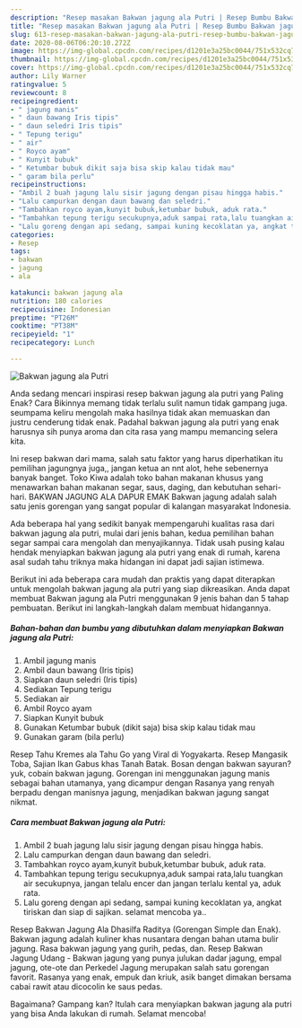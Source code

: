 ```yaml
---
description: "Resep masakan Bakwan jagung ala Putri | Resep Bumbu Bakwan jagung ala Putri Yang Menggugah Selera"
title: "Resep masakan Bakwan jagung ala Putri | Resep Bumbu Bakwan jagung ala Putri Yang Menggugah Selera"
slug: 613-resep-masakan-bakwan-jagung-ala-putri-resep-bumbu-bakwan-jagung-ala-putri-yang-menggugah-selera
date: 2020-08-06T06:20:10.272Z
image: https://img-global.cpcdn.com/recipes/d1201e3a25bc0044/751x532cq70/bakwan-jagung-ala-putri-foto-resep-utama.jpg
thumbnail: https://img-global.cpcdn.com/recipes/d1201e3a25bc0044/751x532cq70/bakwan-jagung-ala-putri-foto-resep-utama.jpg
cover: https://img-global.cpcdn.com/recipes/d1201e3a25bc0044/751x532cq70/bakwan-jagung-ala-putri-foto-resep-utama.jpg
author: Lily Warner
ratingvalue: 5
reviewcount: 8
recipeingredient:
- " jagung manis"
- " daun bawang Iris tipis"
- " daun seledri Iris tipis"
- " Tepung terigu"
- " air"
- " Royco ayam"
- " Kunyit bubuk"
- " Ketumbar bubuk dikit saja bisa skip kalau tidak mau"
- " garam bila perlu"
recipeinstructions:
- "Ambil 2 buah jagung lalu sisir jagung dengan pisau hingga habis."
- "Lalu campurkan dengan daun bawang dan seledri."
- "Tambahkan royco ayam,kunyit bubuk,ketumbar bubuk, aduk rata."
- "Tambahkan tepung terigu secukupnya,aduk sampai rata,lalu tuangkan air secukupnya, jangan telalu encer dan jangan terlalu kental ya, aduk rata."
- "Lalu goreng dengan api sedang, sampai kuning kecoklatan ya, angkat tiriskan dan siap di sajikan. selamat mencoba ya.."
categories:
- Resep
tags:
- bakwan
- jagung
- ala

katakunci: bakwan jagung ala 
nutrition: 180 calories
recipecuisine: Indonesian
preptime: "PT26M"
cooktime: "PT38M"
recipeyield: "1"
recipecategory: Lunch

---
```



![Bakwan jagung ala Putri](https://img-global.cpcdn.com/recipes/d1201e3a25bc0044/751x532cq70/bakwan-jagung-ala-putri-foto-resep-utama.jpg)

Anda sedang mencari inspirasi resep bakwan jagung ala putri yang Paling Enak? Cara Bikinnya memang tidak terlalu sulit namun tidak gampang juga. seumpama keliru mengolah maka hasilnya tidak akan memuaskan dan justru cenderung tidak enak. Padahal bakwan jagung ala putri yang enak harusnya sih punya aroma dan cita rasa yang mampu memancing selera kita.

Ini resep bakwan dari mama, salah satu faktor yang harus diperhatikan itu pemilihan jagungnya juga,, jangan ketua an nnt alot, hehe sebenernya banyak banget. Toko Kiwa adalah toko bahan makanan khusus yang menawarkan bahan makanan segar, saus, daging, dan kebutuhan sehari-hari. BAKWAN JAGUNG ALA DAPUR EMAK Bakwan jagung adalah salah satu jenis gorengan yang sangat popular di kalangan masyarakat Indonesia.

Ada beberapa hal yang sedikit banyak mempengaruhi kualitas rasa dari bakwan jagung ala putri, mulai dari jenis bahan, kedua pemilihan bahan segar sampai cara mengolah dan menyajikannya. Tidak usah pusing kalau hendak menyiapkan bakwan jagung ala putri yang enak di rumah, karena asal sudah tahu triknya maka hidangan ini dapat jadi sajian istimewa.


Berikut ini ada beberapa cara mudah dan praktis yang dapat diterapkan untuk mengolah bakwan jagung ala putri yang siap dikreasikan. Anda dapat membuat Bakwan jagung ala Putri menggunakan 9 jenis bahan dan 5 tahap pembuatan. Berikut ini langkah-langkah dalam membuat hidangannya.

<!--inarticleads1-->

##### Bahan-bahan dan bumbu yang dibutuhkan dalam menyiapkan Bakwan jagung ala Putri:

1. Ambil  jagung manis
1. Ambil  daun bawang (Iris tipis)
1. Siapkan  daun seledri (Iris tipis)
1. Sediakan  Tepung terigu
1. Sediakan  air
1. Ambil  Royco ayam
1. Siapkan  Kunyit bubuk
1. Gunakan  Ketumbar bubuk (dikit saja) bisa skip kalau tidak mau
1. Gunakan  garam (bila perlu)


Resep Tahu Kremes ala Tahu Go yang Viral di Yogyakarta. Resep Mangasik Toba, Sajian Ikan Gabus khas Tanah Batak. Bosan dengan bakwan sayuran? yuk, cobain bakwan jagung. Gorengan ini menggunakan jagung manis sebagai bahan utamanya, yang dicampur dengan Rasanya yang renyah berpadu dengan manisnya jagung, menjadikan bakwan jagung sangat nikmat. 

<!--inarticleads2-->

##### Cara membuat Bakwan jagung ala Putri:

1. Ambil 2 buah jagung lalu sisir jagung dengan pisau hingga habis.
1. Lalu campurkan dengan daun bawang dan seledri.
1. Tambahkan royco ayam,kunyit bubuk,ketumbar bubuk, aduk rata.
1. Tambahkan tepung terigu secukupnya,aduk sampai rata,lalu tuangkan air secukupnya, jangan telalu encer dan jangan terlalu kental ya, aduk rata.
1. Lalu goreng dengan api sedang, sampai kuning kecoklatan ya, angkat tiriskan dan siap di sajikan. selamat mencoba ya..


Resep Bakwan Jagung Ala Dhasilfa Raditya (Gorengan Simple dan Enak). Bakwan jagung adalah kuliner khas nusantara dengan bahan utama bulir jagung. Rasa bakwan jagung yang gurih, pedas, dan. Resep Bakwan Jagung Udang - Bakwan jagung yang punya julukan dadar jagung, empal jagung, ote-ote dan Perkedel Jagung merupakan salah satu gorengan favorit. Rasanya yang enak, empuk dan kriuk, asik banget dimakan bersama cabai rawit atau dicocolin ke saus pedas. 

Bagaimana? Gampang kan? Itulah cara menyiapkan bakwan jagung ala putri yang bisa Anda lakukan di rumah. Selamat mencoba!

